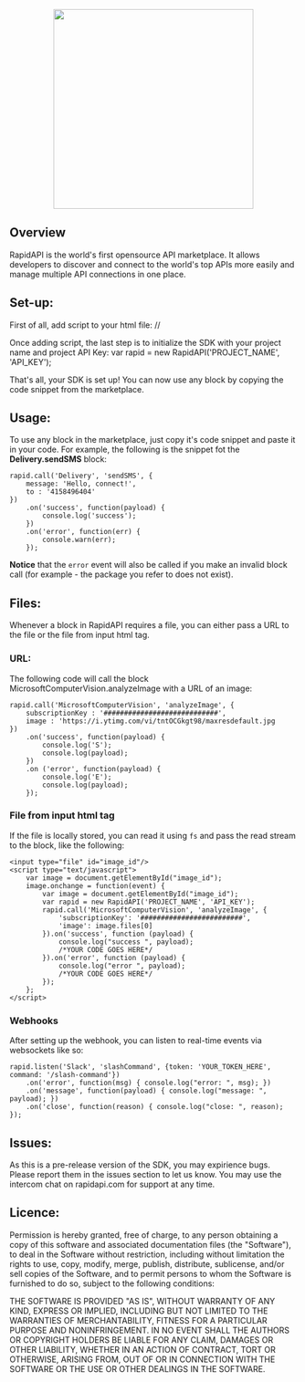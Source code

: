 <p align="center">
  <img src="https://storage.googleapis.com/rapid_connect_static/static/github-header.png" width=350 />
</p>

## Overview
RapidAPI is the world's first opensource API marketplace. It allows developers to discover and connect to the world's top APIs more easily and manage multiple API connections in one place.

## Set-up:

First of all, add script to your html file:
  /*<script src="https://storage.googleapis.com/code-snippets/rapidapi.min.js"></script>*/

Once adding script, the last step is to initialize the SDK with your project name and project API Key:
    var rapid = new RapidAPI('PROJECT_NAME', 'API_KEY');

That's all, your SDK is set up! You can now use any block by copying the code snippet from the marketplace.

## Usage:

To use any block in the marketplace, just copy it's code snippet and paste it in your code. For example, the following is the snippet fot the **Delivery.sendSMS** block:

    rapid.call('Delivery', 'sendSMS', {
        message: 'Hello, connect!',
        to : '4158496404'
    })
        .on('success', function(payload) {
            console.log('success');
        })
        .on('error', function(err) {
            console.warn(err);
        });

**Notice** that the `error` event will also be called if you make an invalid block call (for example - the package you refer to does not exist).

## Files:
Whenever a block in RapidAPI requires a file, you can either pass a URL to the file or the file from input html tag.

### URL:
The following code will call the block MicrosoftComputerVision.analyzeImage with a URL of an image:

```
rapid.call('MicrosoftComputerVision', 'analyzeImage', {
    subscriptionKey : '############################',
    image : 'https://i.ytimg.com/vi/tntOCGkgt98/maxresdefault.jpg
})
    .on('success', function(payload) {
        console.log('S');
        console.log(payload);
    })
    .on ('error', function(payload) {
        console.log('E');
        console.log(payload);
    });
```

### File from input html tag
If the file is locally stored, you can read it using `fs` and pass the read stream to the block, like the following:
```
<input type="file" id="image_id"/>
<script type="text/javascript">
    var image = document.getElementById("image_id");
    image.onchange = function(event) {
        var image = document.getElementById("image_id");
        var rapid = new RapidAPI('PROJECT_NAME', 'API_KEY');
        rapid.call('MicrosoftComputerVision', 'analyzeImage', {
            'subscriptionKey': '#########################',
            'image': image.files[0]
        }).on('success', function (payload) {
            console.log("success ", payload);
            /*YOUR CODE GOES HERE*/
        }).on('error', function (payload) {
            console.log("error ", payload);
            /*YOUR CODE GOES HERE*/
        });
    };
</script>
```

### Webhooks
After setting up the webhook, you can listen to real-time events via websockets like so:

```    
rapid.listen('Slack', 'slashCommand', {token: 'YOUR_TOKEN_HERE', command: '/slash-command'})
    .on('error', function(msg) { console.log("error: ", msg); })
    .on('message', function(payload) { console.log("message: ", payload); })
    .on('close', function(reason) { console.log("close: ", reason); });
```
## Issues:

As this is a pre-release version of the SDK, you may expirience bugs. Please report them in the issues section to let us know. You may use the intercom chat on rapidapi.com for support at any time.

## Licence:

Permission is hereby granted, free of charge, to any person obtaining a copy of this software and associated documentation files (the "Software"), to deal in the Software without restriction, including without limitation the rights to use, copy, modify, merge, publish, distribute, sublicense, and/or sell copies of the Software, and to permit persons to whom the Software is furnished to do so, subject to the following conditions:

THE SOFTWARE IS PROVIDED "AS IS", WITHOUT WARRANTY OF ANY KIND, EXPRESS OR IMPLIED, INCLUDING BUT NOT LIMITED TO THE WARRANTIES OF MERCHANTABILITY, FITNESS FOR A PARTICULAR PURPOSE AND NONINFRINGEMENT. IN NO EVENT SHALL THE AUTHORS OR COPYRIGHT HOLDERS BE LIABLE FOR ANY CLAIM, DAMAGES OR OTHER LIABILITY, WHETHER IN AN ACTION OF CONTRACT, TORT OR OTHERWISE, ARISING FROM, OUT OF OR IN CONNECTION WITH THE SOFTWARE OR THE USE OR OTHER DEALINGS IN THE SOFTWARE.
